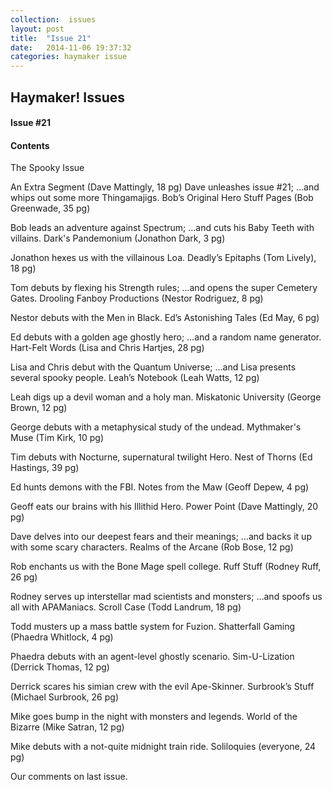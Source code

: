 ```yaml
---
collection:  issues
layout: post
title:  "Issue 21"
date:   2014-11-06 19:37:32
categories: haymaker issue
---
```


<h2>Haymaker! Issues</h2>

<h4>Issue #21</h4>

<h4>Contents</h4>

The Spooky Issue

An Extra Segment (Dave Mattingly, 18 pg)
Dave unleashes issue #21;
…and whips out some more Thingamajigs.
Bob’s Original Hero Stuff Pages (Bob Greenwade, 35 pg)

Bob leads an adventure against Spectrum;
…and cuts his Baby Teeth with villains.
Dark's Pandemonium (Jonathon Dark, 3 pg)

Jonathon hexes us with the villainous Loa.
Deadly’s Epitaphs (Tom Lively), 18 pg)

Tom debuts by flexing his Strength rules;
…and opens the super Cemetery Gates.
Drooling Fanboy Productions (Nestor Rodriguez, 8 pg)

Nestor debuts with the Men in Black.
Ed’s Astonishing Tales (Ed May, 6 pg)

Ed debuts with a golden age ghostly hero;
…and a random name generator.
Hart-Felt Words (Lisa and Chris Hartjes, 28 pg)

Lisa and Chris debut with the Quantum Universe;
…and Lisa presents several spooky people.
Leah’s Notebook (Leah Watts, 12 pg)

Leah digs up a devil woman and a holy man.
Miskatonic University (George Brown, 12 pg)

George debuts with a metaphysical study of the undead.
Mythmaker's Muse (Tim Kirk, 10 pg)

Tim debuts with Nocturne, supernatural twilight Hero.
Nest of Thorns (Ed Hastings, 39 pg)

Ed hunts demons with the FBI.
Notes from the Maw (Geoff Depew, 4 pg)

Geoff eats our brains with his Illithid Hero.
Power Point (Dave Mattingly, 20 pg)

Dave delves into our deepest fears and their meanings;
…and backs it up with some scary characters.
Realms of the Arcane (Rob Bose, 12 pg)

Rob enchants us with the Bone Mage spell college.
Ruff Stuff (Rodney Ruff, 26 pg)

Rodney serves up interstellar mad scientists and monsters;
…and spoofs us all with APAManiacs.
Scroll Case (Todd Landrum, 18 pg)

Todd musters up a mass battle system for Fuzion.
Shatterfall Gaming (Phaedra Whitlock, 4 pg)

Phaedra debuts with an agent-level ghostly scenario.
Sim-U-Lization (Derrick Thomas, 12 pg)

Derrick scares his simian crew with the evil Ape-Skinner.
Surbrook’s Stuff (Michael Surbrook, 26 pg)

Mike goes bump in the night with monsters and legends.
World of the Bizarre (Mike Satran, 12 pg)

Mike debuts with a not-quite midnight train ride.
Soliloquies (everyone, 24 pg)

Our comments on last issue.